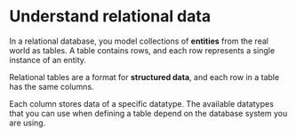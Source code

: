 # Understand relational data

In a relational database, you model collections of **entities** from the real world as tables. A table contains rows, and each row represents a single instance of an entity.

Relational tables are a format for **structured data**, and each row in a table has the same columns.

Each column stores data of a specific datatype. The available datatypes that you can use when defining a table depend on the database system you are using.